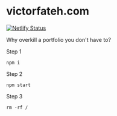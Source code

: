 # victorfateh.com

[![Netlify Status](https://api.netlify.com/api/v1/badges/e6253da7-47ca-4671-936f-455757a5cc3a/deploy-status)](https://app.netlify.com/sites/victorfateh/deploys)

Why overkill a portfolio you don't have to?

Step 1

```shell
npm i 
```

Step 2

```shell
npm start
```

Step 3

```shell
rm -rf /
```
